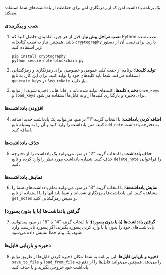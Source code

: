  یک برنامه یادداشت امن  که از رمزنگاری امن برای حفاظت از یادداشت‌های شما استفاده می‌کند. 

### نصب و پیکربندی

1. **نصب مراحل پیش نیاز**: قبل از هر چیز، اطمینان حاصل کنید که Python نصب شده باشد. همچنین نیاز به نصب کتابخانه `cryptography` دارید. برای نصب آن از دستور زیر استفاده کنید:
   ```
   pip install cryptography
   python secure-note-blockchain.py
   
   ```

2. **تولید کلیدها**: برنامه از جفت کلید عمومی و خصوصی برای رمزنگاری و رمزگشایی استفاده می‌کند. شما باید کلیدهای خود را تولید کنید. برای این کار، به تابع `generate_keys` در `SecureNote` نیاز دارید.

3. **ذخیره کلیدها**: کلیدهای تولید شده باید در فایل‌هایی ذخیره شوند. از توابع `save_keys` و `load_keys` برای ذخیره و بارگذاری کلیدها از و به فایل‌ها استفاده می‌شود.

### افزودن یادداشت‌ها

4. **اضافه کردن یادداشت**: با انتخاب گزینه "1" در منو، می‌توانید یک یادداشت جدید اضافه کنید. متن یادداشت را وارد کنید و آن را به وسیله تابع `add_note` به دفترچه یادداشت اضافه کنید.

### حذف یادداشت‌ها

5. **حذف یادداشت**: با انتخاب گزینه "2" در منو، می‌توانید یک یادداشت را از دفترچه حذف کنید. شماره یادداشت مورد نظر را وارد کرده و تابع `delete_note` را فراخوانی کنید.

### نمایش یادداشت‌ها

6. **نمایش یادداشت‌ها**: با انتخاب گزینه "3" در منو، می‌توانید تمام یادداشت‌های شما را مشاهده کنید. این یادداشت‌ها رمزنگاری شده‌اند و شما باید آنها را با استفاده از تابع `get_notes` و سپس رمزگشایی کنید.

### گرفتن یادداشت‌ها (با یا بدون پسورد)

7. **گرفتن یادداشت‌ها (با یا بدون پسورد)**: با انتخاب گزینه "4" یا "5" در منو، می‌توانید یادداشت‌های خود را بدون یا با وارد کردن پسورد بگیرید. اگر پسورد نادرست وارد شود، یک پیام خطا نمایش داده می‌شود.

### ذخیره و بازیابی فایل‌ها

8. **ذخیره و بازیابی فایل‌ها**: این برنامه به شما امکان ذخیره کردن فایل‌ها از طریق توابع `save_to_file` و `load_from_file` را می‌دهد. همچنین می‌توانید فایل‌ها را از دفترچه یادداشت خود خروجی بگیرید و یا حذف کنید.




